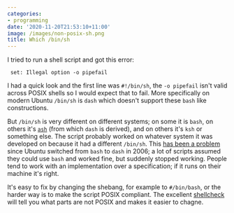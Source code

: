 ```yaml
---
categories:
- programming
date: '2020-11-20T21:53:10+11:00'
image: /images/non-posix-sh.png
title: Which /bin/sh
---
```


I tried to run a shell script and got this error:

```
 set: Illegal option -o pipefail
```

I had a quick look and the first line was `#!/bin/sh`, the `-o pipefail` isn't valid across POSIX shells so I would expect that to fail.
More specifically on modern Ubuntu `/bin/sh` is `dash` which doesn't support these `bash` like constructions.

But `/bin/sh` is very different on different systems; on some it is `bash`, on others it's [`ash`](https://en.wikipedia.org/wiki/Almquist_shell) (from which `dash` is derived), and on others it's `ksh` or something else.
The script probably worked on whatever system it was developed on because it had a different `/bin/sh`.
This [has been a problem](https://bugs.launchpad.net/ubuntu/+source/dash/+bug/61463) since Ubuntu switched from `bash` to `dash` in 2006; a lot of scripts assumed they could use `bash` and worked fine, but suddenly stopped working.
People tend to work with an implementation over a specification; if it runs on their machine it's right.

It's easy to fix by changing the shebang, for example to `#/bin/bash`, or the harder way is to make the script POSIX compliant.
The excellent [shellcheck](https://github.com/koalaman/shellcheck) will tell you what parts are not POSIX and makes it easier to chagne.